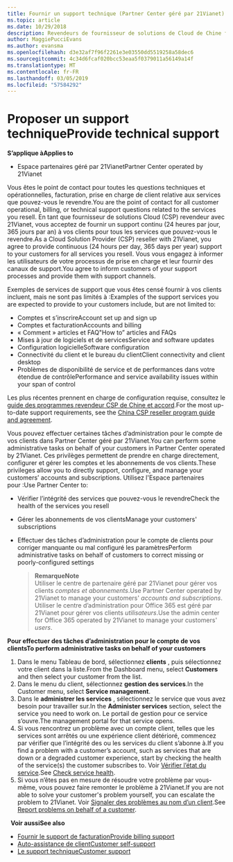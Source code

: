 ```yaml
---
title: Fournir un support technique (Partner Center géré par 21Vianet)
ms.topic: article
ms.date: 10/29/2018
description: Revendeurs de fournisseur de solutions de Cloud de Chine fournir une assistance technique à leurs clients.
author: MaggiePucciEvans
ms.author: evansma
ms.openlocfilehash: d3e32af7f96f2261e3e03550dd5519258a58dec6
ms.sourcegitcommit: 4c34d6fcaf020bcc53eaa5f0379011a56149a14f
ms.translationtype: MT
ms.contentlocale: fr-FR
ms.lasthandoff: 03/05/2019
ms.locfileid: "57584292"
---
```

# <a name="provide-technical-support"></a><span data-ttu-id="fe654-103">Proposer un support technique</span><span class="sxs-lookup"><span data-stu-id="fe654-103">Provide technical support</span></span>

<span data-ttu-id="fe654-104">**S’applique à**</span><span class="sxs-lookup"><span data-stu-id="fe654-104">**Applies to**</span></span>

-   <span data-ttu-id="fe654-105">Espace partenaires géré par 21Vianet</span><span class="sxs-lookup"><span data-stu-id="fe654-105">Partner Center operated by 21Vianet</span></span>

<span data-ttu-id="fe654-106">Vous êtes le point de contact pour toutes les questions techniques et opérationnelles, facturation, prise en charge de client relative aux services que pouvez-vous le revendre.</span><span class="sxs-lookup"><span data-stu-id="fe654-106">You are the point of contact for all customer operational, billing, or technical support questions related to the services you resell.</span></span> <span data-ttu-id="fe654-107">En tant que fournisseur de solutions Cloud (CSP) revendeur avec 21Vianet, vous acceptez de fournir un support continu (24 heures par jour, 365 jours par an) à vos clients pour tous les services que pouvez-vous le revendre.</span><span class="sxs-lookup"><span data-stu-id="fe654-107">As a Cloud Solution Provider (CSP) reseller with 21Vianet, you agree to provide continuous (24 hours per day, 365 days per year) support to your customers for all services you resell.</span></span> <span data-ttu-id="fe654-108">Vous vous engagez à informer les utilisateurs de votre processus de prise en charge et leur fournir des canaux de support.</span><span class="sxs-lookup"><span data-stu-id="fe654-108">You agree to inform customers of your support processes and provide them with support channels.</span></span>  

<span data-ttu-id="fe654-109">Exemples de services de support que vous êtes censé fournir à vos clients incluent, mais ne sont pas limités à :</span><span class="sxs-lookup"><span data-stu-id="fe654-109">Examples of the support services you are expected to provide to your customers include, but are not limited to:</span></span>
 
-   <span data-ttu-id="fe654-110">Comptes et s’inscrire</span><span class="sxs-lookup"><span data-stu-id="fe654-110">Account set up and sign up</span></span> 
-   <span data-ttu-id="fe654-111">Comptes et facturation</span><span class="sxs-lookup"><span data-stu-id="fe654-111">Accounts and billing</span></span> 
-   <span data-ttu-id="fe654-112">« Comment » articles et FAQ</span><span class="sxs-lookup"><span data-stu-id="fe654-112">"How to” articles and FAQs</span></span> 
-   <span data-ttu-id="fe654-113">Mises à jour de logiciels et de services</span><span class="sxs-lookup"><span data-stu-id="fe654-113">Service and software updates</span></span> 
-   <span data-ttu-id="fe654-114">Configuration logicielle</span><span class="sxs-lookup"><span data-stu-id="fe654-114">Software configuration</span></span> 
-   <span data-ttu-id="fe654-115">Connectivité du client et le bureau du client</span><span class="sxs-lookup"><span data-stu-id="fe654-115">Client connectivity and client desktop</span></span>
-   <span data-ttu-id="fe654-116">Problèmes de disponibilité de service et de performances dans votre étendue de contrôle</span><span class="sxs-lookup"><span data-stu-id="fe654-116">Performance and service availability issues within your span of control</span></span> 

<span data-ttu-id="fe654-117">Les plus récentes prennent en charge de configuration requise, consultez le [guide des programmes revendeur CSP de Chine et accord](csp-program-guide-and-agreements.md).</span><span class="sxs-lookup"><span data-stu-id="fe654-117">For the most up-to-date support requirements, see the [China CSP reseller program guide and agreement](csp-program-guide-and-agreements.md).</span></span>

<span data-ttu-id="fe654-118">Vous pouvez effectuer certaines tâches d’administration pour le compte de vos clients dans Partner Center géré par 21Vianet.</span><span class="sxs-lookup"><span data-stu-id="fe654-118">You can perform some administrative tasks on behalf of your customers in Partner Center operated by 21Vianet.</span></span> <span data-ttu-id="fe654-119">Ces privilèges permettent de prendre en charge directement, configurer et gérer les comptes et les abonnements de vos clients.</span><span class="sxs-lookup"><span data-stu-id="fe654-119">These privileges allow you to directly support, configure, and manage your customers’ accounts and subscriptions.</span></span> <span data-ttu-id="fe654-120">Utilisez l'Espace partenaires pour :</span><span class="sxs-lookup"><span data-stu-id="fe654-120">Use Partner Center to:</span></span>

-   <span data-ttu-id="fe654-121">Vérifier l’intégrité des services que pouvez-vous le revendre</span><span class="sxs-lookup"><span data-stu-id="fe654-121">Check the health of the services you resell</span></span>
-   <span data-ttu-id="fe654-122">Gérer les abonnements de vos clients</span><span class="sxs-lookup"><span data-stu-id="fe654-122">Manage your customers' subscriptions</span></span>
-   <span data-ttu-id="fe654-123">Effectuer des tâches d’administration pour le compte de clients pour corriger manquante ou mal configuré les paramètres</span><span class="sxs-lookup"><span data-stu-id="fe654-123">Perform administrative tasks on behalf of customers to correct missing or poorly-configured settings</span></span>

    ><span data-ttu-id="fe654-124">**Remarque**</span><span class="sxs-lookup"><span data-stu-id="fe654-124">**Note**</span></span><br><span data-ttu-id="fe654-125">Utiliser le centre de partenaire géré par 21Vianet pour gérer vos clients *comptes et abonnements*.</span><span class="sxs-lookup"><span data-stu-id="fe654-125">Use Partner Center operated by 21Vianet to manage your customers' *accounts and subscriptions*.</span></span> <span data-ttu-id="fe654-126">Utiliser le centre d’administration pour Office 365 est géré par 21Vianet pour gérer vos clients *utilisateurs*.</span><span class="sxs-lookup"><span data-stu-id="fe654-126">Use the admin center for Office 365 operated by 21Vianet to manage your customers' *users*.</span></span> 

<span data-ttu-id="fe654-127">**Pour effectuer des tâches d’administration pour le compte de vos clients**</span><span class="sxs-lookup"><span data-stu-id="fe654-127">**To perform administrative tasks on behalf of your customers**</span></span>

1.  <span data-ttu-id="fe654-128">Dans le menu Tableau de bord, sélectionnez **clients** , puis sélectionnez votre client dans la liste.</span><span class="sxs-lookup"><span data-stu-id="fe654-128">From the Dashboard menu, select **Customers** and then select your customer from the list.</span></span>
2.  <span data-ttu-id="fe654-129">Dans le menu du client, sélectionnez **gestion des services**.</span><span class="sxs-lookup"><span data-stu-id="fe654-129">In the Customer menu, select **Service management**.</span></span>
3.  <span data-ttu-id="fe654-130">Dans le **administrer les services** , sélectionnez le service que vous avez besoin pour travailler sur.</span><span class="sxs-lookup"><span data-stu-id="fe654-130">In the **Administer services** section, select the service you need to work on.</span></span> <span data-ttu-id="fe654-131">Le portail de gestion pour ce service s’ouvre.</span><span class="sxs-lookup"><span data-stu-id="fe654-131">The management portal for that service opens.</span></span>
4.  <span data-ttu-id="fe654-132">Si vous rencontrez un problème avec un compte client, telles que les services sont arrêtés ou une expérience client détérioré, commencez par vérifier que l’intégrité des ou les services du client s’abonne à.</span><span class="sxs-lookup"><span data-stu-id="fe654-132">If you find a problem with a customer’s account, such as services that are down or a degraded customer experience, start by checking the health of the service(s) the customer subscribes to.</span></span> <span data-ttu-id="fe654-133">Voir [Vérifier l’état du service](check-service-health.md).</span><span class="sxs-lookup"><span data-stu-id="fe654-133">See [Check service health](check-service-health.md).</span></span>
5.  <span data-ttu-id="fe654-134">Si vous n’êtes pas en mesure de résoudre votre problème par vous-même, vous pouvez faire remonter le problème à 21Vianet.</span><span class="sxs-lookup"><span data-stu-id="fe654-134">If you are not able to solve your customer's problem yourself, you can escalate the problem to 21Vianet.</span></span> <span data-ttu-id="fe654-135">Voir [Signaler des problèmes au nom d’un client](report-problems-on-behalf-of-a-customer.md).</span><span class="sxs-lookup"><span data-stu-id="fe654-135">See [Report problems on behalf of a customer](report-problems-on-behalf-of-a-customer.md).</span></span>

 
<span data-ttu-id="fe654-136">**Voir aussi**</span><span class="sxs-lookup"><span data-stu-id="fe654-136">**See also**</span></span>

-   [<span data-ttu-id="fe654-137">Fournir le support de facturation</span><span class="sxs-lookup"><span data-stu-id="fe654-137">Provide billing support</span></span>](provide-billing-support.md)
-   [<span data-ttu-id="fe654-138">Auto-assistance de client</span><span class="sxs-lookup"><span data-stu-id="fe654-138">Customer self-support</span></span>](customer-self-support.md)
-   [<span data-ttu-id="fe654-139">Le support technique</span><span class="sxs-lookup"><span data-stu-id="fe654-139">Customer support</span></span>](customer-support.md)


 




